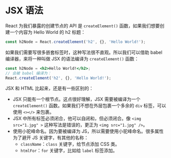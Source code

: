 # JSX 语法

React 为我们暴露的创建节点的 API 是 `createElement()` 函数，如果我们想要创建一个内容为 Hello World 的 h2 标题：

```js
const h2Node = React.createElement('h2', {}, 'Hello World!');
```

如果我们需要写很多嵌套标签时，这种写法很不直观。所以我们可以借助 babel 编译器，来将一种叫做 JSX 的语法编译为 `createElement()` 函数：

```jsx
const h2Node = <h2>Hello World!</h2>;
// 会被 babel 编译为：
React.createElement('h2', {}, 'Hello World!');
```

JSX 和 HTML 比起来，还是有一些区别的：

- JSX 只能有一个根节点。这点很好理解，JSX 需要被编译为一个 `createElement()` 函数。如果我们不想在外层包裹一个多余的 `div` 标签，可以使用 `<></>` 来包裹。
- JSX 中所有标签必须闭合，他可以自闭和，但必须闭合。像 `<img src="1.jpg" >` 这种写法是错误的，更正为 `<img src="1.jpg" />`。
- 使用小驼峰命名。因为要被编译为 JS，所以需要使用小驼峰命名。很多属性为了避开 JS 关键字，有其他的名称：
	- `className`：`class` 关键字，给节点添加 CSS 类。
	- `htmlFor`：`for` 关键字，比如给 `label` 标签添加。
